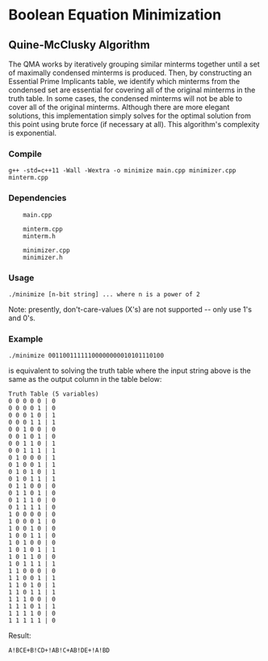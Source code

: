 # Boolean Equation Minimization
## Quine-McClusky Algorithm
The QMA works by iteratively grouping similar minterms together until a set of maximally condensed minterms is produced. Then, by constructing an Essential Prime Implicants table, we identify which minterms from the condensed set are essential for covering all of the original minterms in the truth table. In some cases, the condensed minterms will not be able to cover all of the original minterms. Although there are more elegant solutions, this implementation simply solves for the optimal solution from this point using brute force (if necessary at all). This algorithm's complexity is exponential.

### Compile
```
g++ -std=c++11 -Wall -Wextra -o minimize main.cpp minimizer.cpp minterm.cpp
```

### Dependencies
```
    main.cpp

    minterm.cpp
    minterm.h

    minimizer.cpp
    minimizer.h
```

### Usage
```
./minimize [n-bit string] ... where n is a power of 2
```
Note: presently, don't-care-values (X's) are not supported -- only use 1's and 0's.
### Example
```
./minimize 00110011111100000000010101110100
```
is equivalent to solving the truth table where the input string above is the same as the output column in the table below: 
```
Truth Table (5 variables)
0 0 0 0 0 | 0
0 0 0 0 1 | 0
0 0 0 1 0 | 1
0 0 0 1 1 | 1
0 0 1 0 0 | 0
0 0 1 0 1 | 0
0 0 1 1 0 | 1
0 0 1 1 1 | 1
0 1 0 0 0 | 1
0 1 0 0 1 | 1
0 1 0 1 0 | 1
0 1 0 1 1 | 1
0 1 1 0 0 | 0
0 1 1 0 1 | 0
0 1 1 1 0 | 0
0 1 1 1 1 | 0
1 0 0 0 0 | 0
1 0 0 0 1 | 0
1 0 0 1 0 | 0
1 0 0 1 1 | 0
1 0 1 0 0 | 0
1 0 1 0 1 | 1
1 0 1 1 0 | 0
1 0 1 1 1 | 1
1 1 0 0 0 | 0
1 1 0 0 1 | 1
1 1 0 1 0 | 1
1 1 0 1 1 | 1
1 1 1 0 0 | 0
1 1 1 0 1 | 1
1 1 1 1 0 | 0
1 1 1 1 1 | 0
```
Result:
```
A!BCE+B!CD+!AB!C+AB!DE+!A!BD
```

